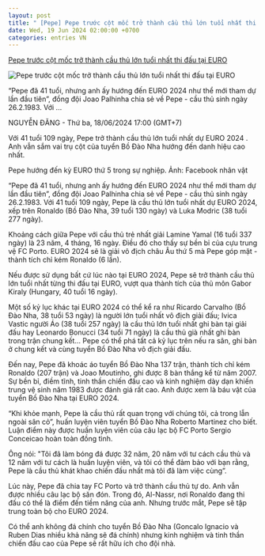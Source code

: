 ```yaml
---
layout: post
title: " [Pepe] Pepe trước cột mốc trở thành cầu thủ lớn tuổi nhất thi đấu tại EURO"
date: Wed, 19 Jun 2024 02:00:00 +0700
categories: entries VN
---
```

[Pepe trước cột mốc trở thành cầu thủ lớn tuổi nhất thi đấu tại EURO](https://laodong.vn/bong-da-quoc-te/pepe-truoc-cot-moc-tro-thanh-cau-thu-lon-tuoi-nhat-thi-dau-tai-euro-1354556.ldo)

![Pepe trước cột mốc trở thành cầu thủ lớn tuổi nhất thi đấu tại EURO](https://media-cdn-v2.laodong.vn/storage/newsportal/2024/6/18/1354556/PEPE-4-01.jpg?w=800&h=420&crop=auto&scale=both)

“Pepe đã 41 tuổi, nhưng anh ấy hướng đến EURO 2024 như thể mới tham dự lần đầu tiên”, đồng đội Joao Palhinha chia sẻ về Pepe - cầu thủ sinh ngày 26.2.1983. Với ...

NGUYỄN ĐĂNG - Thứ ba, 18/06/2024 17:00 (GMT+7)

Với 41 tuổi 109 ngày, Pepe trở thành cầu thủ lớn tuổi nhất dự EURO 2024 . Anh vẫn sắm vai trụ cột của tuyển Bồ Đào Nha hướng đến danh hiệu cao nhất.

Pepe hướng đến kỳ EURO thứ 5 trong sự nghiệp. Ảnh: Facebook nhân vật

“Pepe đã 41 tuổi, nhưng anh ấy hướng đến EURO 2024 như thể mới tham dự lần đầu tiên”, đồng đội Joao Palhinha chia sẻ về Pepe - cầu thủ sinh ngày 26.2.1983. Với 41 tuổi 109 ngày, Pepe là cầu thủ lớn tuổi nhất dự EURO 2024, xếp trên Ronaldo (Bồ Đào Nha, 39 tuổi 130 ngày) và Luka Modric (38 tuổi 277 ngày).

Khoảng cách giữa Pepe với cầu thủ trẻ nhất giải Lamine Yamal (16 tuổi 337 ngày) là 23 năm, 4 tháng, 16 ngày. Điều đó cho thấy sự bền bỉ của cựu trung vệ FC Porto. EURO 2024 sẽ là giải vô địch châu Âu thứ 5 mà Pepe góp mặt - thành tích chỉ kém Ronaldo (6 lần).

Nếu được sử dụng bất cứ lúc nào tại EURO 2024, Pepe sẽ trở thành cầu thủ lớn tuổi nhất từng thi đấu tại EURO, vượt qua thành tích của thủ môn Gabor Kiraly (Hungary, 40 tuổi 16 ngày).

Một số kỷ lục khác tại EURO 2024 có thể kể ra như Ricardo Carvalho (Bồ Đào Nha, 38 tuổi 53 ngày) là người lớn tuổi nhất vô địch giải đấu; Ivica Vastic người Áo (38 tuổi 257 ngày) là cầu thủ lớn tuổi nhất ghi bàn tại giải đấu hay Leonardo Bonucci (34 tuổi 71 ngày) là cầu thủ già nhất ghi bàn trong trận chung kết... Pepe có thể phá tất cả kỷ lục trên nếu ra sân, ghi bàn ở chung kết và cùng tuyển Bồ Đào Nha vô địch giải đấu.

Đến nay, Pepe đã khoác áo tuyển Bồ Đào Nha 137 trận, thành tích chỉ kém Ronaldo (207 trận) và Joao Moutinho, ghi được 8 bàn thắng kể từ năm 2007. Sự bền bỉ, điềm tĩnh, tinh thần chiến đấu cao và kinh nghiệm dày dạn khiến trung vệ sinh năm 1983 được đánh giá rất cao. Anh được xem là báu vật của tuyển Bồ Đào Nha tại EURO 2024.

“Khi khỏe mạnh, Pepe là cầu thủ rất quan trọng với chúng tôi, cả trong lẫn ngoài sân cỏ”, huấn luyện viên tuyển Bồ Đào Nha Roberto Martinez cho biết. Luận điểm này được huấn luyện viên của câu lạc bộ FC Porto Sergio Conceicao hoàn toàn đồng tình.

Ông nói: "Tôi đã làm bóng đá được 32 năm, 20 năm với tư cách cầu thủ và 12 năm với tư cách là huấn luyện viên, và tôi có thể đảm bảo với bạn rằng, Pepe là cầu thủ khát khao chiến đấu nhất mà tôi đã làm việc cùng”.

Lúc này, Pepe đã chia tay FC Porto và trở thành cầu thủ tự do. Anh vẫn được nhiều câu lạc bộ săn đón. Trong đó, Al-Nassr, nơi Ronaldo đang thi đấu có thể là điểm đến tiềm năng của anh. Nhưng trước mắt, Pepe sẽ tập trung toàn bộ cho EURO 2024.

Có thể anh không đá chính cho tuyển Bồ Đào Nha (Goncalo Ignacio và Ruben Dias nhiều khả năng sẽ đá chính) nhưng kinh nghiệm và tinh thần chiến đấu cao của Pepe sẽ rất hữu ích cho đội nhà.

